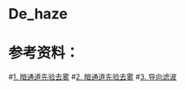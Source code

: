 # De_haze
# 参考资料：
#[1. 暗通道先验去雾](https://github.com/anhenghuang/dehaze)
#[2. 暗通道先验去雾](https://blog.csdn.net/weixin_51998427/article/details/129316416?spm=1001.2014.3001.5506)
#[3. 导向滤波](https://blog.csdn.net/weixin_43194305/article/details/88959183?spm=1001.2014.3001.5506)

